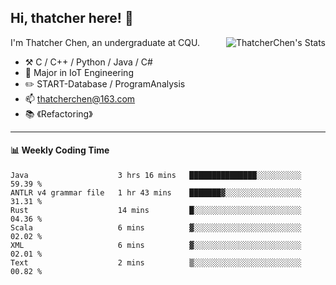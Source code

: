 ## Hi, thatcher here! :wave:

<img align="right" src="https://github-readme-stats.vercel.app/api?username=thatcherchen&title_color=333&text_color=777" alt="ThatcherChen's Stats" >

I'm Thatcher Chen, an undergraduate at CQU.

- :hammer_and_pick:  C / C++ / Python / Java / C# 
- :seedling:  Major in IoT Engineering
- :pencil2: START-Database / ProgramAnalysis
- :mailbox: thatcherchen@163.com
- :books: 《Refactoring》

---

#### :bar_chart: Weekly Coding Time

<!--START_SECTION:waka-->

```text
Java                    3 hrs 16 mins   ███████████████░░░░░░░░░░   59.39 %
ANTLR v4 grammar file   1 hr 43 mins    ███████▓░░░░░░░░░░░░░░░░░   31.31 %
Rust                    14 mins         █░░░░░░░░░░░░░░░░░░░░░░░░   04.36 %
Scala                   6 mins          ▓░░░░░░░░░░░░░░░░░░░░░░░░   02.02 %
XML                     6 mins          ▓░░░░░░░░░░░░░░░░░░░░░░░░   02.01 %
Text                    2 mins          ▒░░░░░░░░░░░░░░░░░░░░░░░░   00.82 %
```

<!--END_SECTION:waka-->

